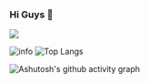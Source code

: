 ### Hi Guys 👋

![](https://komarev.com/ghpvc/?username=poorjobless&color=green)

![info](https://github-readme-stats.vercel.app/api?username=poorjobless&show_icons=true&theme=radical)    ![Top Langs](https://github-readme-stats.vercel.app/api/top-langs/?username=poorjobless&layout=compact&theme=radical&langs_count=8)

![Ashutosh's github activity graph](https://github-readme-activity-graph.vercel.app/graph?username=poorjobless&theme=dracula)
<!--
**poorjobless/poorjobless** is a ✨ _special_ ✨ repository because its `README.md` (this file) appears on your GitHub profile.

Here are some ideas to get you started:

- 🔭 I’m currently working on ...
- 🌱 I’m currently learning ...
- 👯 I’m looking to collaborate on ...
- 🤔 I’m looking for help with ...
- 💬 Ask me about ...
- 📫 How to reach me: ...
- 😄 Pronouns: ...
- ⚡ Fun fact: ...
-->
